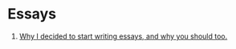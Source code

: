 # Essays

1. [Why I decided to start writing essays, and why you should too.](https://github.com/ajgreenwell/Essays/tree/main/1.why-i-started-writing-essays)
